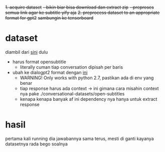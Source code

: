 ~~1. acquire dataset~~
~~- bikin biar bisa download dan extract zip~~
~~- preproses semua link agar ke subtitle yify aja~~
~~2. preprocess dataset to an appropriate format for gpt2~~
~~sambungin ke tensorboard~~



# dataset
diambil dari [sini](http://opus.nlpl.eu/OpenSubtitles-v2018.php) dulu
- harus format opensubtitle
    - literally cuman tiap conversation dipisah per baris
- ubah ke dialogpt2 format dengan [ini](https://github.com/PolyAI-LDN/conversational-datasets.git)
    - WARNING! Only works with python 2.7, pastikan ada di env yang benar
    - tiap response harus ada context -> ini gimana cara misahin context nya pake ./conversational-datasets/open-subtitles
    - kenapa kenapa banyak af ini dependency nya hanya untuk extract response

# hasil 
pertama kali running dia jawabannya sama terus, mesti di ganti kayanya datasetnya rada bego soalnya
